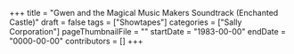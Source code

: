 +++
title = "Gwen and the Magical Music Makers Soundtrack (Enchanted Castle)"
draft = false
tags = ["Showtapes"]
categories = ["Sally Corporation"]
pageThumbnailFile = ""
startDate = "1983-00-00"
endDate = "0000-00-00"
contributors = []
+++
